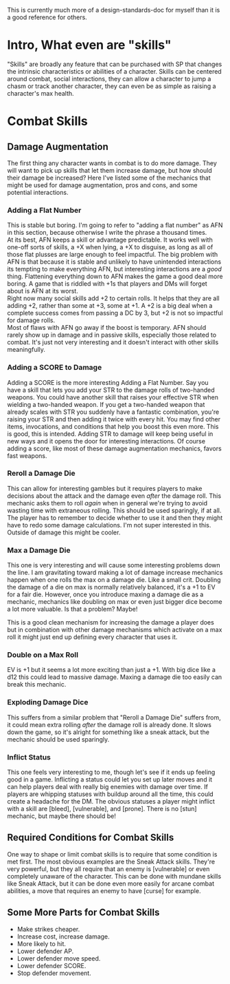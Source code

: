 This is currently much more of a design-standards-doc for myself than it is a good reference for others.

# Intro, What even are "skills"

"Skills" are broadly any feature that can be purchased with SP that changes the intrinsic characteristics or abilities of a character. Skills can be centered around combat, social interactions, they can allow a character to jump a chasm or track another character, they can even be as simple as raising a character's max health.

# Combat Skills

## Damage Augmentation

The first thing any character wants in combat is to do more damage. They will want to pick up skills that let them increase damage, but how should their damage be increased? Here I've listed some of the mechanics that might be used for damage augmentation, pros and cons, and some potential interactions.

### Adding a Flat Number

This is stable but boring. I'm going to refer to "adding a flat number" as AFN in this section, because otherwise I write the phrase a thousand times.  
At its best, AFN keeps a skill or advantage predictable. It works well with one-off sorts of skills, a +X when lying, a +X to disguise, as long as all of those flat plusses are large enough to feel impactful. 
The big problem with AFN is that because it is stable and unlikely to have unintended interactions its tempting to make everything AFN, but interesting interactions are a *good* thing. Flattening everything down to AFN makes the game a good deal more boring. A game that is riddled with +1s that players and DMs will forget about is AFN at its worst.  
Right now many social skills add +2 to certain rolls. It helps that they are all adding +2, rather than some at +3, some at +1. A +2 is a big deal when a complete success comes from passing a DC by 3, but +2 is not so impactful for damage rolls.  
Most of flaws with AFN go away if the boost is temporary. AFN should rarely show up in damage and in passive skills, especially those related to combat. It's just not very interesting and it doesn't interact with other skills meaningfully.

### Adding a SCORE to Damage
 
Adding a SCORE is the more interesting Adding a Flat Number. Say you have a skill that lets you add your STR to the damage rolls of two-handed weapons. You could have another skill that raises your effective STR when wielding a two-handed weapon. If you get a two-handed weapon that already scales with STR you suddenly have a fantastic combination, you're raising your STR and then adding it twice with every hit. You may find other items, invocations, and conditions that help you boost this even more. This is good, this is intended. Adding STR to damage will keep being useful in new ways and it opens the door for interesting interactions. Of course adding a score, like most of these damage augmentation mechanics, favors fast weapons.

### Reroll a Damage Die

This can allow for interesting gambles but it requires players to make decisions about the attack and the damage even *after* the damage roll. This mechanic asks them to roll *again* when in general we're trying to avoid wasting time with extraneous rolling. This should be used sparingly, if at all. The player has to remember to decide whether to use it and then they might have to redo some damage calculations. I'm not super interested in this. Outside of damage this might be cooler.

### Max a Damage Die

This one is very interesting and will cause some interesting problems down the line. I am gravitating toward making a lot of damage increase mechanics happen when one rolls the max on a damage die. Like a small crit. Doubling the damage of a die on max is normally relatively balanced, it's a +1 to EV for a fair die. However, once you introduce maxing a damage die as a mechanic, mechanics like doubling on max or even just bigger dice become a lot more valuable. Is that a problem? Maybe!

This is a good clean mechanism for increasing the damage a player does but in combination with other damage mechanisms which activate on a max roll it might just end up defining every character that uses it.

### Double on a Max Roll

EV is +1 but it seems a lot more exciting than just a +1. With big dice like a d12 this could lead to massive damage. Maxing a damage die too easily can break this mechanic.

### Exploding Damage Dice

This suffers from a similar problem that "Reroll a Damage Die" suffers from, it could mean extra rolling *after* the damage roll is already done. It slows down the game, so it's alright for something like a sneak attack, but the mechanic should be used sparingly.

### Inflict Status

This one feels very interesting to me, though let's see if it ends up feeling good in a game. Inflicting a status could let you set up later moves and it can help players deal with really big enemies with damage over time. If players are whipping statuses with buildup around all the time, this could create a headache for the DM. The obvious statuses a player might inflict with a skill are [bleed], [vulnerable], and [prone]. There is no [stun] mechanic, but maybe there should be!
 
## Required Conditions for Combat Skills

One way to shape or limit combat skills is to require that some condition is met first. The most obvious examples are the Sneak Attack skills. They're very powerful, but they all require that an enemy is [vulnerable] or even completely unaware of the character. This can be done with mundane skills like Sneak Attack, but it can be done even more easily for arcane combat abilities, a move that requires an enemy to have [curse] for example.

## Some More Parts for Combat Skills

- Make strikes cheaper.
- Increase cost, increase damage.
- More likely to hit.
- Lower defender AP.
- Lower defender move speed.
- Lower defender SCORE.
- Stop defender movement.